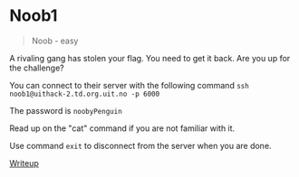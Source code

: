 # Noob1

> Noob - easy

A rivaling gang has stolen your flag. You need to get it back. Are you up for the challenge?

You can connect to their server with the following command `ssh noob1@uithack-2.td.org.uit.no -p 6000`

The password is `noobyPenguin`

Read up on the "cat" command if you are not familiar with it.

Use command `exit` to disconnect from the server when you are done.

[Writeup](writeup/writeup.md)
